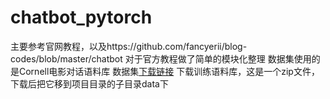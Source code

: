 # chatbot_pytorch
主要参考官网教程，以及https://github.com/fancyerii/blog-codes/blob/master/chatbot
对于官方教程做了简单的模块化整理
数据集使用的是Cornell电影对话语料库
数据集[下载链接](http://www.cs.cornell.edu/~cristian/data/cornell_movie_dialogs_corpus.zip)
下载训练语料库，这是一个zip文件，下载后把它移到项目目录的子目录data下
